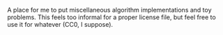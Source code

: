 A place for me to put miscellaneous algorithm implementations and toy problems. 
This feels too informal for a proper license file, but feel free to use it for whatever (CC0, I suppose). 
